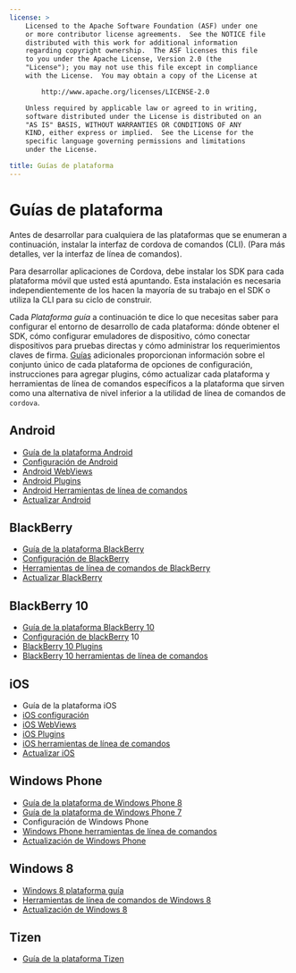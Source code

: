 ```yaml
---
license: >
    Licensed to the Apache Software Foundation (ASF) under one
    or more contributor license agreements.  See the NOTICE file
    distributed with this work for additional information
    regarding copyright ownership.  The ASF licenses this file
    to you under the Apache License, Version 2.0 (the
    "License"); you may not use this file except in compliance
    with the License.  You may obtain a copy of the License at

        http://www.apache.org/licenses/LICENSE-2.0

    Unless required by applicable law or agreed to in writing,
    software distributed under the License is distributed on an
    "AS IS" BASIS, WITHOUT WARRANTIES OR CONDITIONS OF ANY
    KIND, either express or implied.  See the License for the
    specific language governing permissions and limitations
    under the License.

title: Guías de plataforma
---
```


# Guías de plataforma

Antes de desarrollar para cualquiera de las plataformas que se enumeran a continuación, instalar la interfaz de cordova de comandos (CLI). (Para más detalles, ver la interfaz de línea de comandos).

Para desarrollar aplicaciones de Cordova, debe instalar los SDK para cada plataforma móvil que usted está apuntando. Esta instalación es necesaria independientemente de los hacen la mayoría de su trabajo en el SDK o utiliza la CLI para su ciclo de construir.

Cada *Plataforma guía* a continuación te dice lo que necesitas saber para configurar el entorno de desarrollo de cada plataforma: dónde obtener el SDK, cómo configurar emuladores de dispositivo, cómo conectar dispositivos para pruebas directas y cómo administrar los requerimientos claves de firma. [Guías](../../index.html) adicionales proporcionan información sobre el conjunto único de cada plataforma de opciones de configuración, instrucciones para agregar plugins, cómo actualizar cada plataforma y herramientas de línea de comandos específicos a la plataforma que sirven como una alternativa de nivel inferior a la utilidad de línea de comandos de `cordova`.

## Android

*   [Guía de la plataforma Android](android/index.html)
*   [Configuración de Android](android/config.html)
*   [Android WebViews](android/webview.html)
*   [Android Plugins](android/plugin.html)
*   [Android Herramientas de línea de comandos](android/tools.html)
*   [Actualizar Android](android/upgrading.html)

## BlackBerry

*   [Guía de la plataforma BlackBerry](blackberry/index.html)
*   [Configuración de BlackBerry](blackberry/config.html)
*   [Herramientas de línea de comandos de BlackBerry](blackberry/tools.html)
*   [Actualizar BlackBerry](blackberry10/upgrading.html)

## BlackBerry 10

*   [Guía de la plataforma BlackBerry 10](blackberry10/index.html)
*   [Configuración de blackBerry](blackberry10/config.html) 10
*   [BlackBerry 10 Plugins](blackberry10/plugin.html)
*   [BlackBerry 10 herramientas de línea de comandos](blackberry10/tools.html)

## iOS

*   Guía de la plataforma iOS
*   [iOS configuración](ios/config.html)
*   [iOS WebViews](ios/webview.html)
*   [iOS Plugins](ios/plugin.html)
*   [iOS herramientas de línea de comandos](ios/tools.html)
*   [Actualizar iOS](ios/upgrading.html)

## Windows Phone

*   [Guía de la plataforma de Windows Phone 8](wp8/index.html)
*   [Guía de la plataforma de Windows Phone 7](wp7/index.html)
*   Configuración de Windows Phone
*   [Windows Phone herramientas de línea de comandos](wp8/tools.html)
*   [Actualización de Windows Phone](wp8/upgrading.html)

## Windows 8

*   [Windows 8 plataforma guía](win8/index.html)
*   [Herramientas de línea de comandos de Windows 8](win8/tools.html)
*   [Actualización de Windows 8](win8/upgrading.html)

## Tizen

*   [Guía de la plataforma Tizen](tizen/index.html)